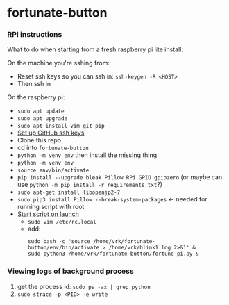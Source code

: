 # fortunate-button

### RPI instructions

What to do when starting from a fresh raspberry pi lite install:

On the machine you're sshing from:
- Reset ssh keys so you can ssh in: `ssh-keygen -R <HOST>`
- Then ssh in

On the raspberry pi:
- `sudo apt update`
- `sudo apt upgrade`
- `sudo apt install vim git pip`
- [Set up GitHub ssh keys](https://gist.github.com/xirixiz/b6b0c6f4917ce17a90e00f9b60566278)
- Clone this repo
- cd into `fortunate-button`
- `python -m venv env` then install the missing thing
- `python -m venv env`
- `source env/bin/activate`
- `pip install --upgrade bleak Pillow RPi.GPIO gpiozero` (or maybe can use `python -m pip install -r requirements.txt`?)
- `sudo apt-get install libopenjp2-7`
- `sudo pip3 install Pillow --break-system-packages` <- needed for running script with root
- [Start script on launch](https://learn.sparkfun.com/tutorials/how-to-run-a-raspberry-pi-program-on-startup#method-1-rclocal)
  - `sudo vim /etc/rc.local`
  - add:
    ```
    sudo bash -c 'source /home/vrk/fortunate-button/env/bin/activate > /home/vrk/blink1.log 2>&1' &
    sudo python3 /home/vrk/fortunate-button/fortune-pi.py &
    ```

### Viewing logs of background process

1. get the process id: `sudo ps -ax | grep python`
2. `sudo strace -p <PID> -e write`

